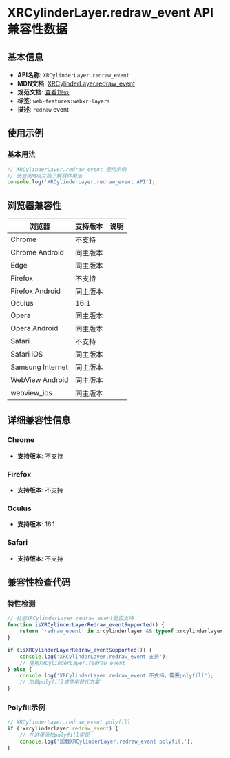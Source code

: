 # XRCylinderLayer.redraw_event API 兼容性数据

## 基本信息

- **API名称**: `XRCylinderLayer.redraw_event`
- **MDN文档**: [XRCylinderLayer.redraw_event](https://developer.mozilla.org/docs/Web/API/XRCylinderLayer/redraw_event)
- **规范文档**: [查看规范](https://immersive-web.github.io/layers/#dom-xrcylinderlayer-onredraw)
- **标签**: `web-features:webxr-layers`
- **描述**: `redraw` event

## 使用示例

### 基本用法

```javascript
// XRCylinderLayer.redraw_event 使用示例
// 请查阅MDN文档了解具体用法
console.log('XRCylinderLayer.redraw_event API');
```

## 浏览器兼容性

| 浏览器 | 支持版本 | 说明 |
|--------|----------|------|
| Chrome | 不支持 |  |
| Chrome Android | 同主版本 |  |
| Edge | 同主版本 |  |
| Firefox | 不支持 |  |
| Firefox Android | 同主版本 |  |
| Oculus | 16.1 |  |
| Opera | 同主版本 |  |
| Opera Android | 同主版本 |  |
| Safari | 不支持 |  |
| Safari iOS | 同主版本 |  |
| Samsung Internet | 同主版本 |  |
| WebView Android | 同主版本 |  |
| webview_ios | 同主版本 |  |

## 详细兼容性信息

### Chrome

- **支持版本**: 不支持

### Firefox

- **支持版本**: 不支持

### Oculus

- **支持版本**: 16.1

### Safari

- **支持版本**: 不支持

## 兼容性检查代码

### 特性检测

```javascript
// 检查XRCylinderLayer.redraw_event是否支持
function isXRCylinderLayerRedraw_eventSupported() {
    return 'redraw_event' in xrcylinderlayer && typeof xrcylinderlayer.redraw_event === 'function';
}

if (isXRCylinderLayerRedraw_eventSupported()) {
    console.log('XRCylinderLayer.redraw_event 支持');
    // 使用XRCylinderLayer.redraw_event
} else {
    console.log('XRCylinderLayer.redraw_event 不支持，需要polyfill');
    // 加载polyfill或使用替代方案
}
```

### Polyfill示例

```javascript
// XRCylinderLayer.redraw_event polyfill
if (!xrcylinderlayer.redraw_event) {
    // 在这里添加polyfill实现
    console.log('加载XRCylinderLayer.redraw_event polyfill');
}
```


